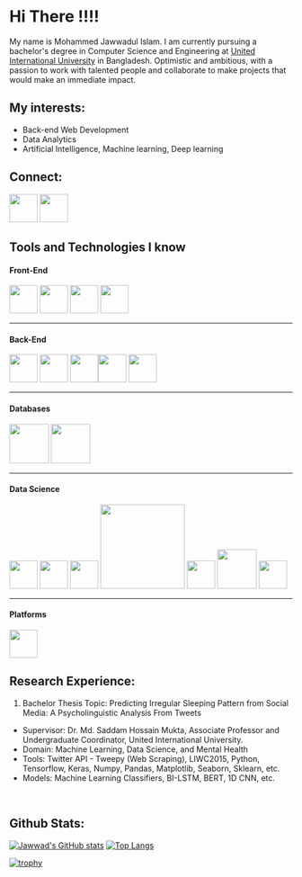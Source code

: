 # Hi There !!!!

My name is Mohammed Jawwadul Islam. I am currently pursuing a bachelor's degree in Computer Science and Engineering at <a href="https://www.uiu.ac.bd/">United International University</a> in Bangladesh. Optimistic and ambitious, with a passion to work with talented people and collaborate to make
projects that would make an immediate impact. 

## My interests:
- Back-end Web Development
- Data Analytics
- Artificial Intelligence, Machine learning, Deep learning

## Connect:
<a target="_blank" href="https://www.linkedin.com/in/jawwadfida/"><img src="https://cdn.jsdelivr.net/gh/devicons/devicon/icons/linkedin/linkedin-original.svg" style="width: 50px" /></a>
<a target="_blank" href="mailto:jawwad.fida@gmail.com"><img src="https://user-images.githubusercontent.com/64092765/178427267-133abe7d-d825-4569-adab-3a4816fdcd99.png" style="width: 50px" /></a>


## Tools and Technologies I know

#### Front-End
<img src="https://cdn.jsdelivr.net/gh/devicons/devicon/icons/html5/html5-original.svg" style="width: 50px"/> <img src="https://cdn.jsdelivr.net/gh/devicons/devicon/icons/css3/css3-original.svg" style="width: 50px"/> <img src="https://cdn.jsdelivr.net/gh/devicons/devicon/icons/javascript/javascript-original.svg" style="width: 50px"/> <img src="https://cdn.jsdelivr.net/gh/devicons/devicon/icons/bootstrap/bootstrap-plain.svg" style="width: 50px;"/>

<hr>

#### Back-End
<img src="https://cdn.jsdelivr.net/gh/devicons/devicon/icons/c/c-original.svg" style="width: 50px;"/> <img src="https://cdn.jsdelivr.net/gh/devicons/devicon/icons/python/python-original.svg" style="width: 50px;"/> <img src="https://cdn.jsdelivr.net/gh/devicons/devicon/icons/java/java-original.svg" style="width: 50px"/><img src="https://cdn.jsdelivr.net/gh/devicons/devicon/icons/django/django-plain.svg" style="width: 50px"/> <img src="https://cdn.jsdelivr.net/gh/devicons/devicon/icons/php/php-original.svg" style="width: 50px;"/> 
<hr>

#### Databases
<img src="https://cdn.jsdelivr.net/gh/devicons/devicon/icons/mysql/mysql-original-wordmark.svg" style="width: 70px;"/> <img src="https://cdn.jsdelivr.net/gh/devicons/devicon/icons/sqlite/sqlite-original-wordmark.svg" style="width: 70px;"/>

<hr>

#### Data Science
<img src="https://cdn.jsdelivr.net/gh/devicons/devicon/icons/jupyter/jupyter-original-wordmark.svg" style="width: 50px;"/> <img src="https://cdn.jsdelivr.net/gh/devicons/devicon/icons/numpy/numpy-original.svg" style="width: 50px;"/> <img src="https://cdn.jsdelivr.net/gh/devicons/devicon/icons/pandas/pandas-original-wordmark.svg" style="width: 50px;"/> <img src="https://matplotlib.org/stable/_images/sphx_glr_logos2_003.png" style="width: 150px;"/> <img src="https://seaborn.pydata.org/_images/logo-tall-lightbg.svg" style="width: 50px;"/> <img src="https://upload.wikimedia.org/wikipedia/commons/thumb/0/05/Scikit_learn_logo_small.svg/260px-Scikit_learn_logo_small.svg.png?20180808062052" style="width: 70px;"/> <img src="https://cdn.jsdelivr.net/gh/devicons/devicon/icons/tensorflow/tensorflow-original.svg" style="width: 50px;"/>

<hr>

#### Platforms
<img src="https://cdn.jsdelivr.net/gh/devicons/devicon/icons/heroku/heroku-original-wordmark.svg" style="width: 50px;"/> 

<br>

## Research Experience:
1. Bachelor Thesis Topic:  Predicting Irregular Sleeping Pattern from Social Media: A Psycholinguistic Analysis From Tweets
- Supervisor: Dr. Md. Saddam Hossain Mukta, Associate Professor and Undergraduate Coordinator, United International University.
- Domain: Machine Learning, Data Science, and Mental Health
- Tools: Twitter API - Tweepy (Web Scraping), LIWC2015, Python, Tensorflow, Keras, Numpy, Pandas, Matplotlib, Seaborn, Sklearn, etc.
- Models: Machine Learning Classifiers, BI-LSTM, BERT, 1D CNN, etc.

 
<br>

## Github Stats:

[![Jawwad's GitHub stats](https://github-readme-stats.vercel.app/api?username=Jawwad-Fida&theme=radical&hide=issues&show_icons=true&count_private=true&hide_border=true)](https://github.com/anuraghazra/github-readme-stats)
[![Top Langs](https://github-readme-stats.vercel.app/api/top-langs/?username=Jawwad-Fida&layout=compact&theme=radical&langs_count=6&count_private=true&hide=html,css,handlebars&hide_border=true)](https://github.com/anuraghazra/github-readme-stats)

[![trophy](https://github-profile-trophy.vercel.app/?username=Jawwad-Fida&theme=monokai&row=1&title=Stars,Commit,PR,Repositories)](https://github.com/ryo-ma/github-profile-trophy)




